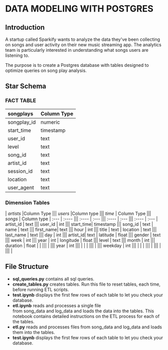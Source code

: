 # DATA MODELING WITH POSTGRES

## Introduction

A startup called Sparkify wants to analyze the data they've been collecting on songs and user activity on their new music streaming app. The analytics team is particularly interested in understanding what songs users are listening to. 

The purpose is to create a Postgres database with tables designed to optimize queries on song play analysis. 

## Star Schema

### FACT TABLE 

|**songplays**| Column Type 
| :---        | :----       
| songplay_id | numeric       
| start_time  | timestamp       
| user_id     | text
| level       | text
| song_id     | text
| artist_id   | text
| session_id  | text
| location    | text
| user_agent  | text

### Dimension Tables

| *artists* |Column Type ||| *users*   |Column type ||| *time*    | Column Type ||| *songs*  | Column type
| :---      | :----      ||| :----     | :---       ||| :----     | :---        ||| :----    | :--- 
| artist_id | text       ||| user_id   | int        ||| start_time| timestamp   ||| song_id  | text
| name      | text       ||| first_name| text       ||| hour      | int         ||| title    | text
| location  | text       ||| last_name | text       ||| day       | int         ||| artist_id| text
| latitude  | float      ||| gender    | text       ||| week      | int         ||| year     | int
| longitude | float      ||| level     | text       ||| month     | int         ||| duration | float
|           |            |||           |            ||| year      | int         |||          |
|           |            |||           |            ||| weekday   | int         |||          |
|           |            |||           |            |||           |             |||          |

## File Structure

- **sql_queries.py** contains all sql queries.
- **create_tables.py** creates tables. Run this file to reset tables, each time, before running ETL scripts.
- **test.ipynb** displays the first few rows of each table to let you check your database.
- **etl.ipynb** reads and processes a single file from song_data and log_data and loads the data into the tables. This notebook contains detailed instructions on the ETL process for each of the tables.
- **etl.py** reads and processes files from song_data and log_data and loads them into the tables.
- **test.ipynb** displays the first few rows of each table to let you check your database.
